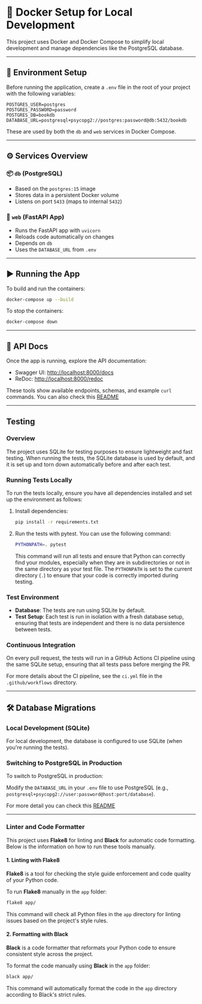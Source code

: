 
# 🐳 Docker Setup for Local Development

This project uses Docker and Docker Compose to simplify local development and manage dependencies like the PostgreSQL database.

---

## 📁 Environment Setup

Before running the application, create a `.env` file in the root of your project with the following variables:

```env
POSTGRES_USER=postgres
POSTGRES_PASSWORD=password
POSTGRES_DB=bookdb
DATABASE_URL=postgresql+psycopg2://postgres:password@db:5432/bookdb
```

These are used by both the `db` and `web` services in Docker Compose.

---

## ⚙️ Services Overview

### 📦 `db` (PostgreSQL)

- Based on the `postgres:15` image  
- Stores data in a persistent Docker volume  
- Listens on port `5433` (maps to internal `5432`)

### 🚀 `web` (FastAPI App)

- Runs the FastAPI app with `uvicorn`  
- Reloads code automatically on changes  
- Depends on `db`  
- Uses the `DATABASE_URL` from `.env`

---

## ▶️ Running the App

To build and run the containers:

```bash
docker-compose up --build
```

To stop the containers:

```bash
docker-compose down
```

---

## 📘 API Docs

Once the app is running, explore the API documentation:

- Swagger UI: [http://localhost:8000/docs](http://localhost:8000/docs)
- ReDoc: [http://localhost:8000/redoc](http://localhost:8000/redoc)

These tools show available endpoints, schemas, and example `curl` commands.
You can also check this [README](https://github.com/pooyaostvoar/TestProject/blob/main/app/apis/README.md)


---
## Testing

### Overview
The project uses SQLite for testing purposes to ensure lightweight and fast testing. When running the tests, the SQLite database is used by default, and it is set up and torn down automatically before and after each test.

### Running Tests Locally
To run the tests locally, ensure you have all dependencies installed and set up the environment as follows:

1. Install dependencies:

    ```bash
    pip install -r requirements.txt
    ```

2. Run the tests with pytest. You can use the following command:

    ```bash
    PYTHONPATH=. pytest
    ```

   This command will run all tests and ensure that Python can correctly find your modules, especially when they are in subdirectories or not in the same directory as your test file. The `PYTHONPATH` is set to the current directory (`.`) to ensure that your code is correctly imported during testing.

### Test Environment
- **Database**: The tests are run using SQLite by default. 
- **Test Setup**: Each test is run in isolation with a fresh database setup, ensuring that tests are independent and there is no data persistence between tests.

### Continuous Integration
On every pull request, the tests will run in a GitHub Actions CI pipeline using the same SQLite setup, ensuring that all tests pass before merging the PR.

For more details about the CI pipeline, see the `ci.yml` file in the `.github/workflows` directory.


---

## 🛠️ Database Migrations

### Local Development (SQLite)

For local development, the database is configured to use SQLite (when you're running the tests).

### Switching to PostgreSQL in Production

To switch to PostgreSQL in production:

Modify the `DATABASE_URL` in your `.env` file to use PostgreSQL (e.g., `postgresql+psycopg2://user:password@host:port/database`).

For more detail you can check this [README](https://github.com/pooyaostvoar/TestProject/blob/main/alembic/README.md)

---
### Linter and Code Formatter

This project uses **Flake8** for linting and **Black** for automatic code formatting. Below is the information on how to run these tools manually.

#### 1. Linting with Flake8

**Flake8** is a tool for checking the style guide enforcement and code quality of your Python code.

To run **Flake8** manually in the `app` folder:

```bash
flake8 app/
```

This command will check all Python files in the `app` directory for linting issues based on the project's style rules.

#### 2. Formatting with Black

**Black** is a code formatter that reformats your Python code to ensure consistent style across the project.

To format the code manually using **Black** in the `app` folder:

```bash
black app/
```

This command will automatically format the code in the `app` directory according to Black's strict rules.

